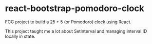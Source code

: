 # react-bootstrap-pomodoro-clock
FCC project to build a 25 + 5 (or Pomodoro) clock using React.

This project taught me a lot about SetInterval and managing interval ID locally in state.
